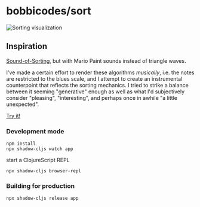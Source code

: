 # bobbicodes/sort

![Sorting visualization](sort.png)

## Inspiration

[Sound-of-Sorting](https://panthema.net/2013/sound-of-sorting/), but with Mario Paint sounds instead of triangle waves.

I've made a certain effort to render these algorithms _musically_, i.e. the notes are restricted to the blues scale, and I attempt to create an instrumental counterpoint that reflects the sorting mechanics. I tried to strike a balance between it seeming "generative" enough as well as what I'd subjectively consider "pleasing", "interesting", and perhaps once in awhile "a little unexpected".

[Try it!](https://bobbicodes.github.io/sort/)

### Development mode
```
npm install
npx shadow-cljs watch app
```
start a ClojureScript REPL
```
npx shadow-cljs browser-repl
```
### Building for production

```
npx shadow-cljs release app
```
